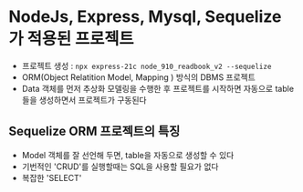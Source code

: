 # NodeJs, Express, Mysql, Sequelize 가 적용된 프로젝트

- 프로젝트 생성 : `npx express-21c node_910_readbook_v2 --sequelize`
- ORM(Object Relatition Model, Mapping ) 방식의 DBMS 프로젝트
- Data 객체를 먼저 추상화 모델링을 수행한 후 프로젝트를 시작하면 자동으로 table들을 생성하면서 프로젝트가 구동된다

## Sequelize ORM 프로젝트의 특징

- Model 객체를 잘 선언해 두면, table을 자동으로 생성할 수 있다
- 기번적인 'CRUD'를 실행할때는 SQL을 사용할 필요가 없다
- 복잡한 'SELECT'
